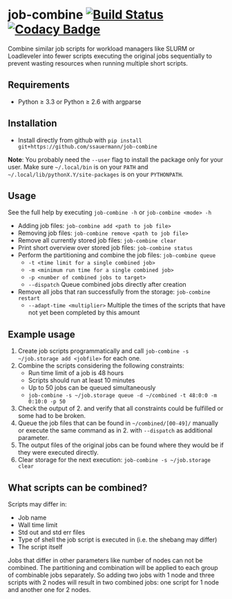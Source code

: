 # job-combine [![Build Status](https://travis-ci.org/ssauermann/job-combine.svg?branch=master)](https://travis-ci.org/ssauermann/job-combine) [![Codacy Badge](https://api.codacy.com/project/badge/Grade/8b82edb96d234438a40129e33d67df41)](https://www.codacy.com/app/ssauermann/job-combine?utm_source=github.com&amp;utm_medium=referral&amp;utm_content=ssauermann/job-combine&amp;utm_campaign=Badge_Grade)
Combine similar job scripts for workload managers like SLURM or Loadleveler into fewer scripts executing the original
 jobs sequentially to prevent wasting resources when running multiple short scripts.

## Requirements
- Python &ge; 3.3 or Python &ge; 2.6 with argparse

## Installation
- Install directly from github with `pip install git+https://github.com/ssauermann/job-combine`

**Note**: 
You probably need the `--user` flag to install the package only for your user.
Make sure `~/.local/bin` is on your `PATH` and `~/.local/lib/pythonX.Y/site-packages` is on your `PYTHONPATH`.

## Usage
See the full help by executing `job-combine -h` or `job-combine <mode> -h`
- Adding job files:
`job-combine add <path to job file>`
- Removing job files:
`job-combine remove <path to job file>`
- Remove all currently stored job files:
`job-combine clear`
- Print short overview over stored job files:
`job-combine status`
- Perform the partitioning and combine the job files:
`job-combine queue`
    - `-t <time limit for a single combined job>`
    - `-m <minimum run time for a single combined job>`
    - `-p <number of combined jobs to target>`
    - `--dispatch` Queue combined jobs directly after creation
- Remove all jobs that ran successfully from the storage:
`job-combine restart`
    - `--adapt-time <multiplier>` Multiple the times of the scripts that have not yet been completed by this amount
## Example usage
1. Create job scripts programmatically and call `job-combine -s ~/job.storage add <jobfile>` for each one.
2. Combine the scripts considering the following constraints:
    - Run time limit of a job is 48 hours
    - Scripts should run at least 10 minutes
    - Up to 50 jobs can be queued simultaneously
    - `job-combine -s ~/job.storage queue -d ~/combined -t 48:0:0 -m 0:10:0 -p 50`
3. Check the output of 2. and verify that all constraints could be fulfilled or some had to be broken.
4. Queue the job files that can be found in `~/combined/[00-49]/` manually or execute the same command as in 2. with
 `--dispatch` as additional parameter.
5. The output files of the original jobs can be found where they would be if they were executed directly.
6. Clear storage for the next execution: `job-combine -s ~/job.storage clear`

## What scripts can be combined?
Scripts may differ in:
- Job name
- Wall time limit
- Std out and std err files
- Type of shell the job script is executed in (i.e. the shebang may differ)
- The script itself

Jobs that differ in other parameters like number of nodes can not be combined.
The partitioning and combination will be applied to each group of combinable jobs separately.
So adding two jobs with 1 node and three scripts with 2 nodes will result in two combined jobs: one script for 1 node and another one for 2 nodes.